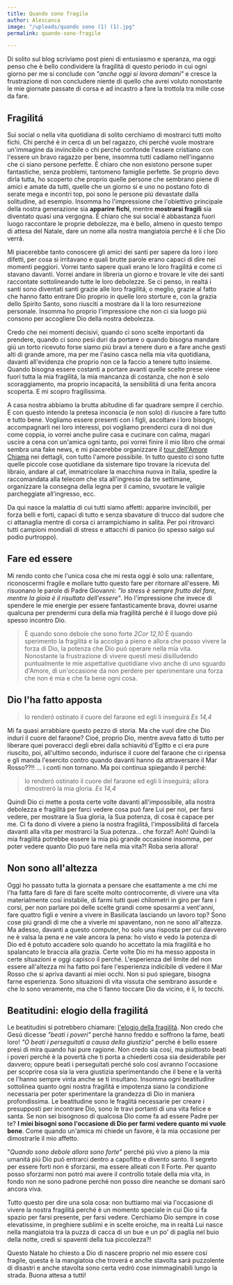 ```yaml
---
title: Quando sono fragile
author: Alescanca
image: "/uploads/quando sono (1) (1).jpg"
permalink: quando-sono-fragile

---
```

Di solito sul blog scriviamo post pieni di entusiasmo e speranza, ma oggi penso che è bello condividere la fragilitá di questo periodo in cui ogni giorno per me si conclude con *"anche oggi si lavora domani"* e cresce la frustrazione di non concludere niente di quello che avrei voluto nonostante le mie giornate passate di corsa e ad incastro a fare la trottola tra mille cose da fare.

## Fragilitá

Sui social o nella vita quotidiana di solito cerchiamo di mostrarci tutti molto fichi. Chi perché è in cerca di un bel ragazzo, chi perché vuole mostrare un'immagine da invincibile o chi perché confonde l'essere cristiano con l'essere un bravo ragazzo per bene, insomma tutti cadiamo nell'inganno che ci siano persone perfette. È chiaro che non esistono persone super fantastiche, senza problemi, tantomeno famiglie perfette. Se proprio devo dirla tutta, ho scoperto che proprio quelle persone che sembrano piene di amici e amate da tutti, quelle che un giorno sí e uno no postano foto di serate mega e incontri top, poi sono le persone piú devastate dalla solitudine, ad esempio. Insomma ho l'impressione che l'obiettivo principale della nostra generazione sia **apparire fichi**, mentre **mostrarsi fragili** sia diventato quasi una vergogna. È chiaro che sui social è abbastanza fuori luogo raccontare le proprie debolezze, ma è bello, almeno in questo tempo di attesa del Natale, dare un nome alla nostra mangiatoia perché è lí che Dio verrá. 

 
Mi piacerebbe tanto conoscere gli amici dei santi per sapere da loro i loro difetti, per cosa si irritavano e quali brutte parole erano capaci di dire nei momenti peggiori. Vorrei tanto sapere quali erano le loro fragilitá e come ci stavano davanti. Vorrei andare in libreria un giorno e trovare le vite dei santi raccontate sottolineando tutte le loro debolezze. Se ci penso, in realtá i santi sono diventati santi grazie alle loro fragilitá, o meglio, grazie al fatto che hanno fatto entrare Dio proprio in quelle loro storture e, con la grazia dello Spirito Santo, sono riusciti a mostrare da lí la loro resurrezione personale. Insomma ho proprio l'impressione che non ci sia luogo piú consono per accogliere Dio della nostra debolezza.

Credo che nei momenti decisivi, quando ci sono scelte importanti da prendere, quando ci sono pesi duri da portare o quando bisogna mandare giú un torto ricevuto forse siamo piú bravi a tenere duro e a fare anche gesti alti di grande amore, ma per me l'asino casca nella mia vita quotidiana, davanti all'evidenza che proprio non ce la faccio a tenere tutto insieme. Quando bisogna essere costanti a portare avanti quelle scelte prese viene fuori tutta la mia fragilitá, la mia mancanza di costanza, che non è solo scoraggiamento, ma proprio incapacitá, la sensibilitá di una ferita ancora scoperta. E mi scopro fragilissima.

A casa nostra abbiamo la brutta abitudine di far quadrare sempre il cerchio. E con questo intendo la pretesa inconscia (e non solo) di riuscire a fare tutto e tutto bene. Vogliamo essere presenti con i figli, ascoltare i loro bisogni, accompagnarli nei loro interessi, poi vogliamo prenderci cura di noi due come coppia, io vorrei anche pulire casa e cucinare con calma, magari uscire a cena con un'amica ogni tanto, poi vorrei finire il mio libro che ormai sembra una fake news, e mi piacerebbe organizzare il [tour dell'Amore Chiama](https://tour.5p2p.it/) nei dettagli, con tutto l'amore possibile. In tutto questo ci sono tutte quelle piccole cose quotidiane da sistemare tipo trovare la ricevuta del libraio, andare al caf, immatricolare la macchina nuova in Italia, spedire la raccomandata alla telecom che sta all'ingresso da tre settimane, organizzare la consegna della legna per il camino, svuotare le valigie parcheggiate all'ingresso, ecc.

Da qui nasce la malattia di cui tutti siamo affetti: apparire invincibili, per forza belli e forti, capaci di tutto e senza sbavature di trucco dal sudore che ci attanaglia mentre di corsa ci arrampichiamo in salita. Per poi ritrovarci tutti campioni mondiali di stress e attacchi di panico (io spesso salgo sul podio purtroppo).

## Fare ed essere

Mi rendo conto che l'unica cosa che mi resta oggi è solo una: rallentare, riconoscermi fragile e mollare tutto questo fare per ritornare all'essere. Mi risuonano le parole di Padre Giovanni: *"lo stress è sempre frutto del fare, mentre la gioia è il risultato dell'essere"*. Ho l'impressione che invece di spendere le mie energie per essere fantasticamente brava, dovrei usarne qualcuna per prendermi cura  della mia fragilitá perché è il luogo dove piú spesso incontro Dio. 

>È quando sono debole che sono forte <cite> 2Cor 12,10 </cite>
È quando sperimento la fragilitá e la accolgo a pieno e allora che posso vivere la forza di Dio, la potenza che Dio puó operare nella mia vita. Nonostante la frustrazione di vivere questi mesi disilludendo puntualmente le mie aspettative quotidiane vivo anche di uno sguardo d'Amore, di un'occasione da non perdere per sperimentare una forza che non è mia e che fa bene ogni cosa.

## Dio l'ha fatto apposta

>Io renderó ostinato il cuore del faraone ed egli li inseguirá <cite> Es 14,4</cite> 

Mi fa quasi arrabbiare questo pezzo di storia. Ma che vuol dire che Dio indurí il cuore del faraone? Cioé, proprio Dio, mentre aveva fatto di tutto per liberare quei poveracci degli ebrei dalla schiavitú d'Egitto e ci era pure riuscito, poi, all'ultimo secondo, indurisce il cuore del faraone che ci ripensa e gli manda l'esercito contro quando davanti hanno da attraversare il Mar Rosso??!! … i conti non tornano. Ma poi continua spiegando il perché:

>Io renderó ostinato il cuore del faraone ed egli li inseguirá; allora dimostreró la mia gloria. <cite> Es 14,4</cite>

Quindi Dio ci mette a posta certe volte davanti all'impossibile, alla nostra debolezza e fragilitá per farci vedere cosa puó fare Lui per noi, per farsi vedere, per mostrare la Sua gloria, la Sua potenza, di cosa è capace per me. Ci fa dono di vivere a pieno la nostra fragilitá, l'impossibilitá di farcela davanti alla vita per mostrarci la Sua potenza… che forza!! Aoh! Quindi la mia fragilitá potrebbe essere la mia piú grande occasione insomma, per poter vedere quanto Dio puó fare nella mia vita?! Roba seria allora!

## Non sono all'altezza

Oggi ho passato tutta la giornata a pensare che esattamente a me chi me l'ha fatta fare di fare di fare scelte molto controcorrente, di vivere una vita materialmente cosí instabile, di farmi tutti quei chilometri in giro per fare i corsi, per non parlare poi delle scelte grandi come sposarmi a vent'anni, fare quattro figli e venire a vivere in Basilicata lasciando un lavoro top?  Sono cose piú grandi di me che a viverle mi spaventano, non ne sono all'altezza. Ma adesso, davanti a questo computer, ho solo una risposta per cui davvero ne è valsa la pena e ne vale ancora la pena: ho visto e vedo la potenza di Dio ed è potuto accadere solo quando ho accettato la mia fragilitá e ho spalancato le braccia alla grazia. Certe volte Dio mi ha messo apposta in certe situazioni e oggi capisco il perché. L'esperienza del limite del non essere all'altezza mi ha fatto poi fare l'esperienza indicibile di vedere il Mar Rosso che si apriva davanti ai miei occhi. Non si puó spiegare, bisogna farne esperienza. Sono situazioni di vita vissuta che sembrano assurde e che lo sono veramente, ma che ti fanno toccare Dio da vicino, è lí, lo tocchi.

## Beatitudini: elogio della fragilitá

Le beatitudini si potrebbero chiamare: [l'elogio della fragilitá](https://5p2p.it/come-essere-felici). Non credo che Gesú dicesse *"beati i poveri"* perché hanno freddo e soffrono la fame, beati loro! *"O beati i perseguitati a causa della giustizia"* perché è bello essere presi di mira quando hai pure ragione. Non credo sia cosí, ma piuttosto beati i poveri perché è la povertá che ti porta a chiederti cosa sia desiderabile per davvero; oppure beati i perseguitati perché solo cosí avranno l'occasione per scoprire cosa sia la vera giustizia sperimentando che il bene e la veritá ce l'hanno sempre vinta anche se ti insultano. Insomma ogni beatitudine sottolinea quanto ogni nostra fragilitá e impotenza siano la condizione necessaria per poter sperimentare la grandezza di Dio in maniera profondissima. Le beatitudine sono le fraglitá necessarie per creare i presupposti per incontrare Dio, sono le travi portanti di una vita felice e santa. Se non sei bisognoso di qualcosa Dio come fa ad essere Padre per te? **I miei bisogni sono l'occasione di Dio per farmi vedere quanto mi vuole bene**. Come quando un'amica mi chiede un favore, è la mia occasione per dimostrarle il mio affetto. 

"*Quando sono debole allora sono forte*" perché piú vivo a pieno la mia umanitá piú Dio puó entrarci dentro a capofitto e divento santo. Il segreto per essere forti non è sforzarsi, ma essere alleati con Il Forte. Per quanto posso sforzarmi non potró mai avere il controllo totale della mia vita, in fondo non ne sono padrone perché non posso dire neanche se domani saró ancora viva.

Tutto questo per dire una sola cosa: non buttiamo mai via l'occasione di vivere la nostra fragilitá perché è un momento speciale in cui Dio si fa spazio per farsi presente, per farsi vedere. Cerchiamo Dio sempre in cose elevatissime, in preghiere sublimi e in scelte eroiche, ma in realtá Lui nasce nella mangiatoia tra la puzza di cacca di un bue e un po' di paglia nel buio della notte, credi si spaventi della tua piccolezza?!

Questo Natale ho chiesto a Dio di nascere proprio nel mio essere cosí fragile, questa è la mangiatoia che troverá e anche stavolta sará puzzolente di disastri e anche stavolta sono certa vedró cose inimmaginabili lungo la strada.
Buona attesa a tutti!